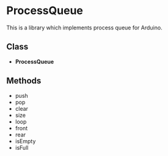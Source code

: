 # ProcessQueue

This is a library which implements process queue for Arduino.

## Class

- **ProcessQueue**

## Methods

- push
- pop
- clear
- size
- loop
- front
- rear
- isEmpty
- isFull


